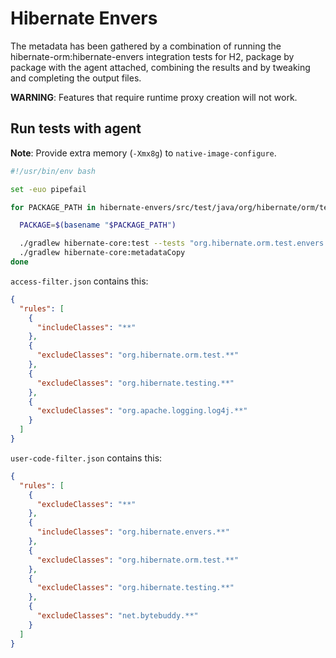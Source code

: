 # Hibernate Envers

The metadata has been gathered by a combination of running the hibernate-orm:hibernate-envers integration tests for H2, package by package with the agent attached, combining the results and by tweaking and completing the output files.

**WARNING**: Features that require runtime proxy creation will not work.

## Run tests with agent

**Note**: Provide extra memory (`-Xmx8g`) to `native-image-configure`.

```bash
#!/usr/bin/env bash

set -euo pipefail

for PACKAGE_PATH in hibernate-envers/src/test/java/org/hibernate/orm/test/envers/integration/*; do

  PACKAGE=$(basename "$PACKAGE_PATH")

  ./gradlew hibernate-core:test --tests "org.hibernate.orm.test.envers.integration.$PACKAGE.*" -Pdb=h2 -Pagent
  ./gradlew hibernate-core:metadataCopy
done  
```

`access-filter.json` contains this:

```json
{
  "rules": [
    {
      "includeClasses": "**"
    },
    {
      "excludeClasses": "org.hibernate.orm.test.**"
    },
    {
      "excludeClasses": "org.hibernate.testing.**"
    },
    {
      "excludeClasses": "org.apache.logging.log4j.**"
    }
  ]
}

```

`user-code-filter.json` contains this:

```json
{
  "rules": [
    {
      "excludeClasses": "**"
    },
    {
      "includeClasses": "org.hibernate.envers.**"
    },
    {
      "excludeClasses": "org.hibernate.orm.test.**"
    },
    {
      "excludeClasses": "org.hibernate.testing.**"
    },
    {
      "excludeClasses": "net.bytebuddy.**"
    }
  ]
}
```

